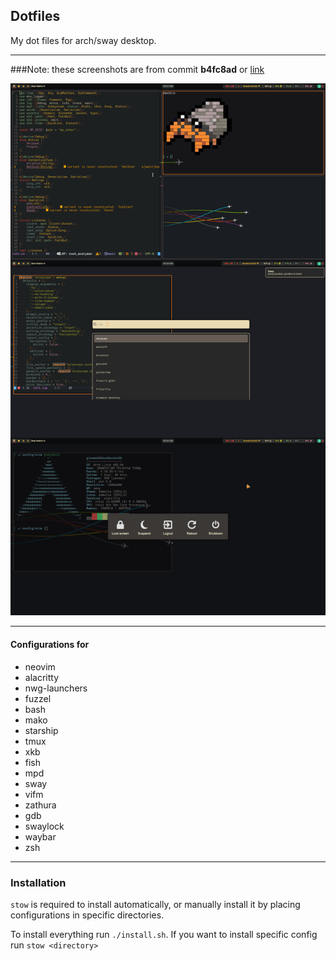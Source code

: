 ## Dotfiles
My dot files for arch/sway desktop.

---

###Note: these screenshots are from commit **b4fc8ad** or [link](https://github.com/hardfau18/dotfiles/tree/v1)

![screenshot](screenshot.png)

---
#### Configurations for
- neovim
- alacritty  
- nwg-launchers   
- fuzzel
- bash
- mako
- starship
- tmux
- xkb
- fish
- mpd
- sway
- vifm
- zathura
- gdb
- swaylock
- waybar
- zsh
-----

### Installation
`stow` is required to install automatically, or manually install it by placing configurations in specific directories.

To install everything run `./install.sh`. If you want to install specific config run `stow <directory>`
